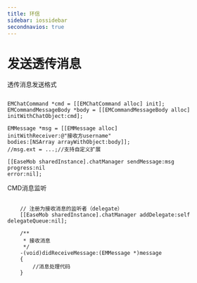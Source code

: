 ```yaml
---
title: 环信
sidebar: iossidebar
secondnavios: true
---
```


# 发送透传消息


透传消息发送格式

<pre class="hll"><code class="language-objective_c">
EMChatCommand *cmd = [[EMChatCommand alloc] init];
EMCommandMessageBody *body = [[EMCommandMessageBody alloc] initWithChatObject:cmd];

EMMessage *msg = [[EMMessage alloc]
initWithReceiver:@"接收方username"
bodies:[NSArray arrayWithObject:body]];
//msg.ext = ...;//支持自定义扩展

[[EaseMob sharedInstance].chatManager sendMessage:msg
progress:nil
error:nil];
</code></pre>

CMD消息监听

<pre class="hll"><code class="language-java">
    // 注册为接收消息的监听者（delegate）
	[[EaseMob sharedInstance].chatManager addDelegate:self delegateQueue:nil];
	
    /**
	 * 接收消息
	 */
	-(void)didReceiveMessage:(EMMessage *)message
	{
	    //消息处理代码
	}
	
</code></pre>



